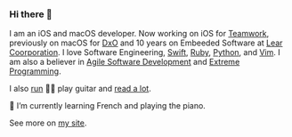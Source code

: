 ### Hi there 👋

I am an iOS and macOS developer. Now working on iOS for [Teamwork](https://teamwork.com), previously on macOS for [DxO](https://www.dxo.com/dxo-photolab/) and 10 years on Embeeded Software at [Lear Coorporation](https://www.lear.com/technology). I love Software Engineering, [Swift](https://swift.org), [Ruby](https://www.ruby-lang.org/en/), [Python](https://www.python.org), and [Vim](https://www.vim.org). I am also a believer in [Agile Software Development](http://agilemanifesto.org) and [Extreme Programming](http://www.extremeprogramming.org/).

I also [run](https://www.strava.com/athletes/22516984) 🏃‍♂️ play guitar and [read a lot](http://josealobato.com/bookshelf/).

🌱 I’m currently learning French and playing the piano.

See more on [my site](https://josealobato.com).

<!--
**josealobato/josealobato** is a ✨ _special_ ✨ repository because its `README.md` (this file) appears on your GitHub profile.

Here are some ideas to get you started:

- 🔭 I’m currently working on ...
- 🌱 I’m currently learning ...
- 👯 I’m looking to collaborate on ...
- 🤔 I’m looking for help with ...
- 💬 Ask me about ...
- 📫 How to reach me: ...
- 😄 Pronouns: ...
- ⚡ Fun fact: ...
-->
